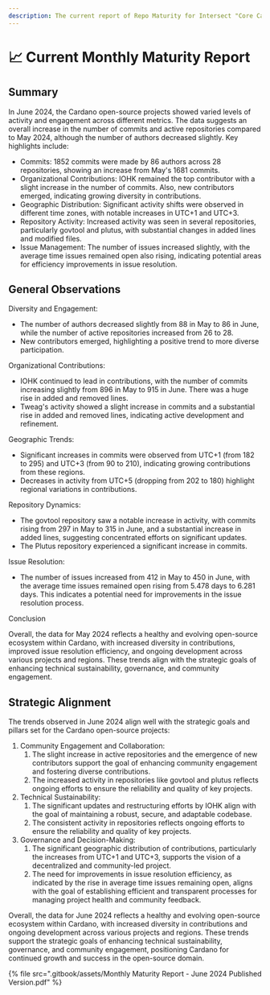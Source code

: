 ```yaml
---
description: The current report of Repo Maturity for Intersect "Core Cardano" Projects
---
```


# 📈 Current Monthly Maturity Report

## Summary

In June 2024, the Cardano open-source projects showed varied levels of activity and engagement across different metrics. The data suggests an overall increase in the number of commits and active repositories compared to May 2024, although the number of authors decreased slightly. Key highlights include:

* Commits: 1852 commits were made by 86 authors across 28 repositories, showing an increase from May's 1681 commits.
* Organizational Contributions: IOHK remained the top contributor with a slight increase in the number of commits. Also, new contributors emerged, indicating growing diversity in contributions.
* Geographic Distribution: Significant activity shifts were observed in different time zones, with notable increases in UTC+1 and UTC+3.
* Repository Activity: Increased activity was seen in several repositories, particularly govtool and plutus, with substantial changes in added lines and modified files.
* Issue Management: The number of issues increased slightly, with the average time issues remained open also rising, indicating potential areas for efficiency improvements in issue resolution.

## General Observations

Diversity and Engagement:

* The number of authors decreased slightly from 88 in May to 86 in June, while the number of active repositories increased from 26 to 28.&#x20;
* New contributors emerged, highlighting a positive trend to more diverse participation.

Organizational Contributions:

* IOHK continued to lead in contributions, with the number of commits increasing slightly from 896 in May to 915 in June. There was a huge rise in added and removed lines.
* Tweag's activity showed a slight increase in commits and a substantial rise in added and removed lines, indicating active development and refinement.

Geographic Trends:

* Significant increases in commits were observed from UTC+1 (from 182 to 295) and UTC+3 (from 90 to 210), indicating growing contributions from these regions.
* Decreases in activity from UTC+5 (dropping from 202 to 180) highlight regional variations in contributions.

Repository Dynamics:

* The govtool repository saw a notable increase in activity, with commits rising from 297 in May to 315 in June, and a substantial increase in added lines, suggesting concentrated efforts on significant updates.
* The Plutus repository experienced a significant increase in commits.

Issue Resolution:

* The number of issues increased from 412 in May to 450 in June, with the average time issues remained open rising from 5.478 days to 6.281 days. This indicates a potential need for improvements in the issue resolution process.

Conclusion

Overall, the data for May 2024 reflects a healthy and evolving open-source ecosystem within Cardano, with increased diversity in contributions, improved issue resolution efficiency, and ongoing development across various projects and regions. These trends align with the strategic goals of enhancing technical sustainability, governance, and community engagement.

## Strategic Alignment

The trends observed in June 2024 align well with the strategic goals and pillars set for the Cardano open-source projects:

1. Community Engagement and Collaboration:
   1. The slight increase in active repositories and the emergence of new contributors support the goal of enhancing community engagement and fostering diverse contributions.
   2. The increased activity in repositories like govtool and plutus reflects ongoing efforts to ensure the reliability and quality of key projects.
2. Technical Sustainability:
   1. The significant updates and restructuring efforts by IOHK align with the goal of maintaining a robust, secure, and adaptable codebase.
   2. The consistent activity in repositories reflects ongoing efforts to ensure the reliability and quality of key projects.
3. Governance and Decision-Making:
   1. The significant geographic distribution of contributions, particularly the increases from UTC+1 and UTC+3, supports the vision of a decentralized and community-led project.
   2. The need for improvements in issue resolution efficiency, as indicated by the rise in average time issues remaining open, aligns with the goal of establishing efficient and transparent processes for managing project health and community feedback.

Overall, the data for June 2024 reflects a healthy and evolving open-source ecosystem within Cardano, with increased diversity in contributions and ongoing development across various projects and regions. These trends support the strategic goals of enhancing technical sustainability, governance, and community engagement, positioning Cardano for continued growth and success in the open-source domain.



{% file src=".gitbook/assets/Monthly Maturity Report - June 2024 Published Version.pdf" %}
